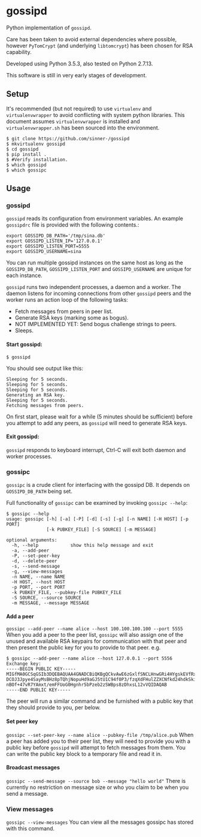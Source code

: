 # gossipd

Python implementation of `gossipd`.

Care has been taken to avoid external dependencies where possible, however `PyTomCrypt` (and underlying `libtomcrypt`) has been chosen for RSA capability.

Developed using Python 3.5.3, also tested on Python 2.7.13.

This software is still in very early stages of development.

## Setup

It's recommended (but not required) to use `virtualenv` and `virtualenvwrapper` to avoid conflicting with system python libraries. This document assumes `virtualenvwrapper` is installed and `virtualenvwrapper.sh` has been sourced into the environment.

```
$ git clone https://github.com/sinner-/gossipd
$ mkvirtualenv gossipd
$ cd gossipd
$ pip install .
$ #Verify installation.
$ which gossipd
$ which gossipc
```


## Usage
### gossipd

`gossipd` reads its configuration from environment variables. An example `gossipdrc` file is provided with the following contents.:
```
export GOSSIPD_DB_PATH='/tmp/sina.db'
export GOSSIPD_LISTEN_IP='127.0.0.1'
export GOSSIPD_LISTEN_PORT=5555
export GOSSIPD_USERNAME=sina
```

You can run multiple gossipd instances on the same host as long as the `GOSSIPD_DB_PATH`, `GOSSIPD_LISTEN_PORT` and `GOSSIPD_USERNAME` are unique for each instance.

`gossipd` runs two independent processes, a daemon and a worker. The daemon listens for incoming connections from other `gossipd` peers and the worker runs an action loop of the following tasks:
 * Fetch messages from peers in peer list.
 * Generate RSA keys (marking some as bogus).
 * NOT IMPLEMENTED YET: Send bogus challenge strings to peers.
 * Sleeps.

#### Start gossipd:
```
$ gossipd
```

You should see output like this:
```
Sleeping for 5 seconds.
Sleeping for 5 seconds.
Sleeping for 5 seconds.
Generating an RSA key.
Sleeping for 5 seconds.
Fetching messages from peers.
```

On first start, please wait for a while (5 minutes should be sufficient) before you attempt to add any peers, as `gossipd` will need to generate RSA keys.

#### Exit gossipd:
`gossipd` responds to keyboard interrupt, Ctrl-C will exit both daemon and worker processes.

### gossipc

`gossipc` is a crude client for interfacing with the gossipd DB. It depends on `GOSSIPD_DB_PATH` being set.

Full functionality of `gossipc` can be examined by invoking `gossipc --help`:
```
$ gossipc --help
usage: gossipc [-h] [-a] [-P] [-d] [-s] [-g] [-n NAME] [-H HOST] [-p PORT]
               [-k PUBKEY_FILE] [-S SOURCE] [-m MESSAGE]

optional arguments:
  -h, --help            show this help message and exit
  -a, --add-peer
  -P, --set-peer-key
  -d, --delete-peer
  -s, --send-message
  -g, --view-messages
  -n NAME, --name NAME
  -H HOST, --host HOST
  -p PORT, --port PORT
  -k PUBKEY_FILE, --pubkey-file PUBKEY_FILE
  -S SOURCE, --source SOURCE
  -m MESSAGE, --message MESSAGE
```

#### Add a peer
`gossipc --add-peer --name alice --host 100.100.100.100 --port 5555`
When you add a peer to the peer list, `gossipc` will also assign one of the unused and available RSA keypairs for communication with that peer and then present the public key for you to provide to that peer. 
e.g.
```
$ gossipc --add-peer --name alice --host 127.0.0.1 --port 5556
Exchange key:
-----BEGIN PUBLIC KEY-----
MIGfMA0GCSqGSIb3DQEBAQUAA4GNADCBiQKBgQCkvAwE6zGxlfSNCLHnwGRi4HYgskEVfRxqxTibGM
DCOJ3Jpye4SayMsBHz8pTQhjNopuHd9aGJ5tU1C94f0P3/fzqXdFHulZZXCNfkd24hdkSkiE9oN451
nBOf+47vR7YAmxt/emFFUoG0Hgnhr5bPzeb2zSWBps8zDhxsL12vVQIDAQAB
-----END PUBLIC KEY-----
```
The peer will run a similar command and be furnished with a public key that they should provide to you, per below.

#### Set peer key
`gossipc --set-peer-key --name alice --pubkey-file /tmp/alice.pub`
When a peer has added you to their peer list, they will need to provide you with a public key before `gossipd` will attempt to fetch messages from them. You can write the public key block to a temporary file and read it in.

#### Broadcast messages
`gossipc --send-message --source bob --message "hello world"`
There is currently no restriction on message size or who you claim to be when you send a message.

### View messages
`gossipc --view-messages`
You can view all the messages gossipc has stored with this command.

